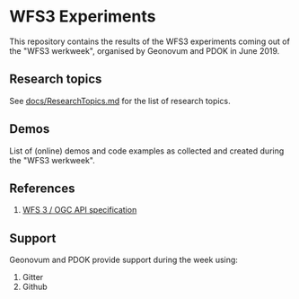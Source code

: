 # WFS3 Experiments
This repository contains the results of the WFS3 experiments coming out of the "WFS3 werkweek", organised by Geonovum and PDOK in June 2019.

## Research topics
See [docs/ResearchTopics.md](docs/ResearchTopics.md) for the list of research topics.

## Demos
List of (online) demos and code examples as collected and created during the "WFS3 werkweek".

## References
1. [WFS 3 / OGC API specification](https://github.com/opengeospatial/WFS_FES/)

## Support
Geonovum and PDOK provide support during the week using:
1. Gitter
1. Github 

